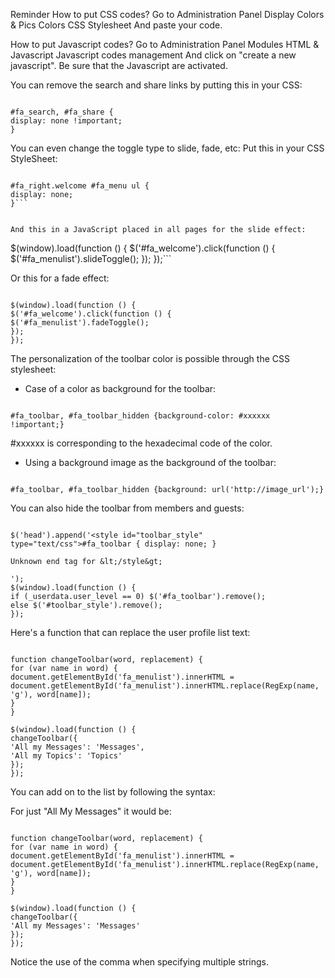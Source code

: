 Reminder
How to put CSS codes?
Go to
Administration Panel  Display  Colors & Pics  Colors  CSS Stylesheet
And paste your code.


How to put Javascript codes?
Go to
Administration Panel  Modules  HTML & Javascript  Javascript codes management
And click on   "create a new javascript". Be sure that the Javascript are activated.



You can remove the search and share links by putting this in your CSS:
```

#fa_search, #fa_share {
display: none !important;
}
```

You can even change the toggle type to slide, fade, etc:
Put this in your CSS StyleSheet:
```

#fa_right.welcome #fa_menu ul {
display: none;
}```


And this in a JavaScript placed in all pages for the slide effect:
```

$(window).load(function () {
$('#fa_welcome').click(function () {
$('#fa_menulist').slideToggle();
});
});```


Or this for a fade effect:
```

$(window).load(function () {
$('#fa_welcome').click(function () {
$('#fa_menulist').fadeToggle();
});
});

```
The personalization of the toolbar color is possible through the CSS stylesheet:

- Case of a color as background for the toolbar:
```

#fa_toolbar, #fa_toolbar_hidden {background-color: #xxxxxx !important;}

```
#xxxxxx is corresponding to the hexadecimal code of the color.

- Using a background image as the background of the toolbar:
```

#fa_toolbar, #fa_toolbar_hidden {background: url('http://image_url');}

```
You can also hide the toolbar from members and guests:
```

$('head').append('<style id="toolbar_style" type="text/css">#fa_toolbar { display: none; }

Unknown end tag for &lt;/style&gt;

');
$(window).load(function () {
if (_userdata.user_level == 0) $('#fa_toolbar').remove();
else $('#toolbar_style').remove();
});

```

Here's a function that can replace the user profile list text:
```

function changeToolbar(word, replacement) {
for (var name in word) {
document.getElementById('fa_menulist').innerHTML = document.getElementById('fa_menulist').innerHTML.replace(RegExp(name, 'g'), word[name]);
}
}

$(window).load(function () {
changeToolbar({
'All my Messages': 'Messages',
'All my Topics': 'Topics'
});
});

```
You can add on to the list by following the syntax:

For just "All My Messages" it would be:
```

function changeToolbar(word, replacement) {
for (var name in word) {
document.getElementById('fa_menulist').innerHTML = document.getElementById('fa_menulist').innerHTML.replace(RegExp(name, 'g'), word[name]);
}
}

$(window).load(function () {
changeToolbar({
'All my Messages': 'Messages'
});
});
```
Notice the use of the comma when specifying multiple strings.